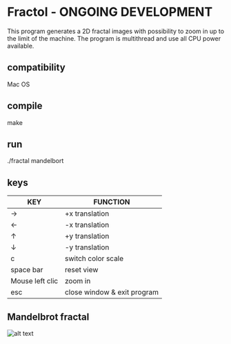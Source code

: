 # Fractol - ONGOING DEVELOPMENT
This program generates a 2D fractal images with possibility to zoom in up to the limit of the machine.
The program is multithread and use all CPU power available.

## compatibility
Mac OS

## compile

make

## run

./fractal mandelbort

## keys

KEY | FUNCTION
----|----
→ | +x translation
← | -x translation
↑ | +y translation
↓ | -y translation
c | switch color scale
space bar | reset view
Mouse left clic | zoom in
esc | close window & exit program

## Mandelbrot fractal

![alt text](https://raw.githubusercontent.com/kylax/fractol/master/img/mandelbrot.png)
